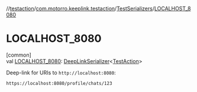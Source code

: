 //[testaction](../../../index.md)/[com.motorro.keeplink.testaction](../index.md)/[TestSerializers](index.md)/[LOCALHOST_8080](-l-o-c-a-l-h-o-s-t_8080.md)

# LOCALHOST_8080

[common]\
val [LOCALHOST_8080](-l-o-c-a-l-h-o-s-t_8080.md): [DeepLinkSerializer](../../../../deeplink/deeplink/com.motorro.keeplink.deeplink/-deep-link-serializer/index.md)&lt;[TestAction](../-test-action/index.md)&gt;

Deep-link for URIs to `http://localhost:8080`:

`https://localhost:8080/profile/chats/123`
